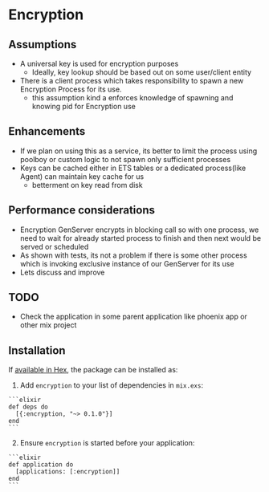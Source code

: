 # Encryption

## Assumptions

- A universal key is used for encryption purposes
  - Ideally, key lookup should be based out on some user/client entity
- There is a client process which takes responsibility to spawn a new
  Encryption Process for its use.
  - this assumption kind a enforces knowledge of spawning and knowing
    pid for Encryption use

## Enhancements

- If we plan on using this as a service, its better to limit the process
  using poolboy or custom logic to not spawn only sufficient processes
- Keys can be cached either in ETS tables or a dedicated process(like
  Agent) can maintain key cache for us
  - betterment on key read from disk

## Performance considerations

- Encryption GenServer encrypts in blocking call so with one process, we
  need to wait for already started process to finish and then next would
be served or scheduled
- As shown with tests, its not a problem if there is some other process
  which is invoking exclusive instance of our GenServer for its use
- Lets discuss and improve

## TODO

- Check the application in some parent application like phoenix app or
  other mix project

## Installation

If [available in Hex](https://hex.pm/docs/publish), the package can be installed as:

  1. Add `encryption` to your list of dependencies in `mix.exs`:

    ```elixir
    def deps do
      [{:encryption, "~> 0.1.0"}]
    end
    ```

  2. Ensure `encryption` is started before your application:

    ```elixir
    def application do
      [applications: [:encryption]]
    end
    ```

